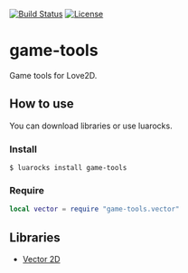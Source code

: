 [![Build Status](https://travis-ci.org/DeybisMelendez/lua-vector.svg?branch=master)](https://travis-ci.org/DeybisMelendez/lua-vector)
[![License](http://img.shields.io/badge/License-MIT-brightgreen.svg)](LICENSE)

# game-tools

Game tools for Love2D.

## How to use

You can download libraries or use luarocks.

### Install

```$ luarocks install game-tools```

### Require

```lua
local vector = require "game-tools.vector"
```

## Libraries

- [Vector 2D](https://github.com/DeybisMelendez/game-tools/blob/master/vector.md)
